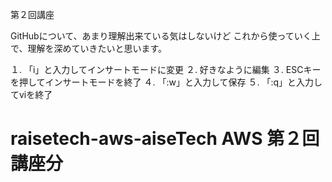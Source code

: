 
第２回講座

GitHubについて、あまり理解出来ている気はしないけど
これから使っていく上で、理解を深めていきたいと思います。

１. 「i」と入力してインサートモードに変更
２. 好きなように編集
３. ESCキーを押してインサートモードを終了
４. 「:w」と入力して保存
５. 「:q」と入力してviを終了

# raisetech-aws-aiseTech AWS 第２回講座分
